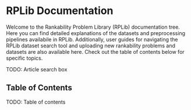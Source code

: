 # RPLib Documentation

Welcome to the Rankability Problem Library (RPLib) documentation tree. Here you can find detailed explanations of the datasets and preprocessing pipelines availabile in RPLib. Additionally, user guides for navigating the RPLib dataset search tool and uploading new rankability problems and datasets are also available here. Check out the table of contents below for specific topics.

TODO: Article search box

## Table of Contents
TODO: Table of contents
